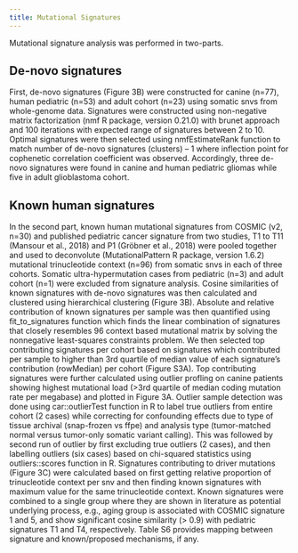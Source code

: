 ```yaml
---
title: Mutational Signatures
---
```


Mutational signature analysis was performed in two-parts.

## De-novo signatures

First, de-novo signatures (Figure 3B) were constructed for canine (n=77), human pediatric (n=53) and adult cohort (n=23) using somatic snvs from whole-genome data. Signatures were constructed using non-negative matrix factorization (nmf R package, version 0.21.0) with brunet approach and 100 iterations with expected range of signatures between 2 to 10. Optimal signatures were then selected using nmfEstimateRank function to match number of de-novo signatures (clusters) – 1 where inflection point for cophenetic correlation coefficient was observed. Accordingly, three de-novo signatures were found in canine and human pediatric gliomas while five in adult glioblastoma cohort.

## Known human signatures

In the second part, known human mutational signatures from COSMIC (v2, n=30) and published pediatric cancer signature from two studies, T1 to T11 (Mansour et al., 2018) and P1 (Gröbner et al., 2018) were pooled together and used to deconvolute (MutationalPattern R package, version 1.6.2) mutational trinucleotide context (n=96) from somatic snvs in each of three cohorts. Somatic ultra-hypermutation cases from pediatric (n=3) and adult cohort (n=1) were excluded from signature analysis. Cosine similarities of known signatures with de-novo signatures was then calculated and clustered using hierarchical clustering (Figure 3B). Absolute and relative contribution of known signatures per sample was then quantified using fit_to_signatures function which finds the linear combination of signatures that closely resembles 96 context based mutational matrix by solving the nonnegative least-squares constraints problem. We then selected top contributing signatures per cohort based on signatures which contributed per sample to higher than 3rd quartile of median value of each signature’s contribution (rowMedian) per cohort (Figure S3A). Top contributing signatures were further calculated using outlier profling on canine patients showing highest mutational load (>3rd quartile of median coding mutation rate per megabase) and plotted in Figure 3A. Outlier sample detection was done using car::outlierTest function in R to label true outliers from entire cohort (2 cases) while correcting for confounding effects due to type of tissue archival (snap-frozen vs ffpe) and analysis type (tumor-matched normal versus tumor-only somatic variant calling). This was followed by second run of outlier by first excluding true outliers (2 cases), and then labelling outliers (six cases) based on chi-squared statistics using outliers::scores function in R. Signatures contributing to driver mutations (Figure 3C) were calculated based on first getting relative proportion of trinucleotide context per snv and then finding known signatures with maximum value for the same trinucleotide context. Known signatures were combined to a single group where they are shown in literature as potential underlying process, e.g., aging group is associated with COSMIC signature 1 and 5, and show significant cosine similarity (> 0.9) with pediatric signatures T1 and T4, respectively. Table S6 provides mapping between signature and known/proposed mechanisms, if any.

